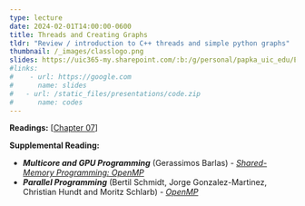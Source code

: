 ```yaml
---
type: lecture
date: 2024-02-01T14:00:00-0600
title: Threads and Creating Graphs
tldr: "Review / introduction to C++ threads and simple python graphs"
thumbnail: /_images/classlogo.png
slides: https://uic365-my.sharepoint.com/:b:/g/personal/papka_uic_edu/EWKfn9FBKdxNuz-rdyUMIEsBJf4WvSPLxK9ZgOTnvpUj-w?e=ruNr7P
#links: 
#    - url: https://google.com
#      name: slides
#   - url: /static_files/presentations/code.zip
#      name: codes
---
```

**Readings:** [[Chapter 07](https://learning.oreilly.com/library/view/high-performance-computing/9780124202153/XHTML/B9780124201583000071/B9780124201583000071.xhtml)]

**Supplemental Reading:**
- **_Multicore and GPU Programming_** (Gerassimos Barlas) - [_Shared-Memory Programming: OpenMP_](https://learning.oreilly.com/library/view/high-performance-computing/9780124202153/XHTML/B9780124201583000071/B9780124201583000071.xhtml)
- **_Parallel Programming_** (Bertil Schmidt, Jorge Gonzalez-Martinez, Christian Hundt and Moritz Schlarb) - [_OpenMP_](https://learning.oreilly.com/library/view/parallel-programming/9780128044865/B978012849890300006X.xhtml)